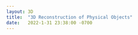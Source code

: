 ```yaml
---
layout: 3D
title:  "3D Reconstruction of Physical Objects"
date:   2022-1-31 23:38:00 -0700
---
```


